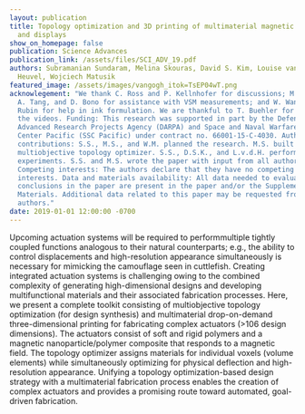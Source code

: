 ```yaml
---
layout: publication
title: Topology optimization and 3D printing of multimaterial magnetic actuators
  and displays
show_on_homepage: false
publication: Science Advances
publication_link: /assets/files/SCI_ADV_19.pdf
authors: Subramanian Sundaram, Melina Skouras, David S. Kim, Louise van den
  Heuvel, Wojciech Matusik
featured_image: /assets/images/vangogh_itok=TsEP04wT.png
acknowlegement: "We thank C. Ross and P. Kellnhofer for discussions; M. Onbasli,
  A. Tang, and D. Bono for assistance with VSM measurements; and W. Wang and J.
  Rubin for help in ink formulation. We are thankful to T. Buehler for help with
  the videos. Funding: This research was supported in part by the Defense
  Advanced Research Projects Agency (DARPA) and Space and Naval Warfare Systems
  Center Pacific (SSC Pacific) under contract no. 66001-15-C-4030. Author
  contributions: S.S., M.S., and W.M. planned the research. M.S. built the
  multiobjective topology optimizer. S.S., D.S.K., and L.v.d.H. performed
  experiments. S.S. and M.S. wrote the paper with input from all authors.
  Competing interests: The authors declare that they have no competing
  interests. Data and materials availability: All data needed to evaluate the
  conclusions in the paper are present in the paper and/or the Supplementary
  Materials. Additional data related to this paper may be requested from the
  authors."
date: 2019-01-01 12:00:00 -0700
---
```


Upcoming actuation systems will be required to performmultiple tightly coupled functions analogous to their natural counterparts; e.g., the ability to control displacements and high-resolution appearance simultaneously is necessary for mimicking the camouflage seen in cuttlefish. Creating integrated actuation systems is challenging owing to the combined complexity of generating high-dimensional designs and developing multifunctional materials and their associated fabrication processes. Here, we present a complete toolkit consisting of multiobjective topology optimization (for design synthesis) and multimaterial drop-on-demand three-dimensional printing for fabricating complex actuators (&gt;106 design dimensions). The actuators consist of soft and rigid polymers and a magnetic nanoparticle/polymer composite that responds to a magnetic field. The topology optimizer assigns materials for individual voxels (volume elements) while simultaneously optimizing for physical deflection and high-resolution appearance. Unifying a topology optimization-based design strategy with a multimaterial fabrication process enables the creation of complex actuators and provides a promising route toward automated, goal-driven fabrication.